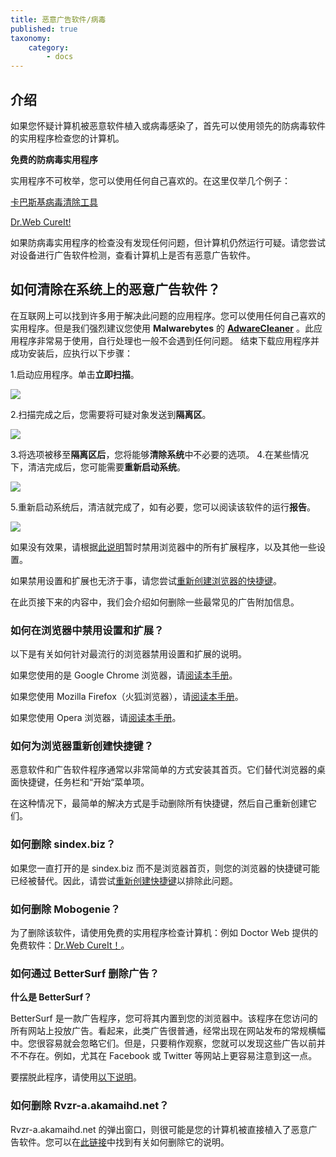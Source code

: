 ```yaml
---
title: 恶意广告软件/病毒
published: true
taxonomy:
    category:
        - docs
---
```

## 介绍

如果您怀疑计算机被恶意软件植入或病毒感染了，首先可以使用领先的防病毒软件的实用程序检查您的计算机。

**免费的防病毒实用程序**

实用程序不可枚举，您可以使用任何自己喜欢的。在这里仅举几个例子：

[卡巴斯基病毒清除工具](https://www.kaspersky.ru/downloads/thank-you/free-virus-removal-tool)

[Dr.Web CureIt! ](http://www.freedrweb.com/cureit/?lng=en)

如果防病毒实用程序的检查没有发现任何问题，但计算机仍然运行可疑。请您尝试对设备进行广告软件检测，查看计算机上是否有恶意广告软件。

## 如何清除在系统上的恶意广告软件？

在互联网上可以找到许多用于解决此问题的应用程序。您可以使用任何自己喜欢的实用程序。但是我们强烈建议您使用 **Malwarebytes** 的 **[AdwareCleaner](https://downloads.malwarebytes.com/file/adwcleaner)** 。此应用程序非常易于使用，自行处理也一般不会遇到任何问题。
结束下载应用程序并成功安装后，应执行以下步骤：

1.启动应用程序。单击**立即扫描**。

<img src="https://cdn.adguard.com/public/Adguard/kb/newscreenshots/Zh/adwcleaner1.png" />

2.扫描完成之后，您需要将可疑对象发送到**隔离区**。

<img src="https://cdn.adguard.com/public/Adguard/kb/newscreenshots/Zh/adwcleaner2.png" />

3.将选项被移至**隔离区后**，您将能够**清除系统**中不必要的选项。
4.在某些情况下，清洁完成后，您可能需要**重新启动系统**。

<img src="https://cdn.adguard.com/public/Adguard/kb/newscreenshots/Zh/adwcleaner3.png" />

5.重新启动系统后，清洁就完成了，如有必要，您可以阅读该软件的运行**报告**。

<img src="https://cdn.adguard.com/public/Adguard/kb/newscreenshots/Zh/adwcleaner4.png" />

如果没有效果，请根据[此说明](#说明)暂时禁用浏览器中的所有扩展程序，以及其他一些设置。

如果禁用设置和扩展也无济于事，请您尝试[重新创建浏览器的快捷键](#shortcuts)。

在此页接下来的内容中，我们会介绍如何删除一些最常见的广告附加信息。

<a id=instruction></a>
### 如何在浏览器中禁用设置和扩展？

以下是有关如何针对最流行的浏览器禁用设置和扩展的说明。

如果您使用的是 Google Chrome 浏览器，请[阅读本手册](https://support.google.com/chrome/answer/187443?hl=zh_CN)。

如果您使用 Mozilla Firefox（火狐浏览器），请[阅读本手册](https://support.mozilla.org/en-US/kb/disable-or-remove-add-ons)。

如果您使用 Opera 浏览器，请[阅读本手册](http://help.opera.com/Windows/11.50/en/extensions.html)。

<a id=shortcuts></a>
### 如何为浏览器重新创建快捷键？

恶意软件和广告软件程序通常以非常简单的方式安装其首页。它们替代浏览器的桌面快捷键，任务栏和“开始“菜单项。

在这种情况下，最简单的解决方式是手动删除所有快捷键，然后自己重新创建它们。

### 如何删除 sindex.biz？

如果您一直打开的是 sindex.biz 而不是浏览器首页，则您的浏览器的快捷键可能已经被替代。因此，请尝试[重新创建快捷键](#shortcuts)以排除此问题。

### 如何删除 Mobogenie？

为了删除该软件，请使用免费的实用程序检查计算机：例如 Doctor Web 提供的免费软件：[Dr.Web CureIt！](http://www.freedrweb.com/cureit/)。

### 如何通过 BetterSurf 删除广告？

**什么是 BetterSurf？**

BetterSurf 是一款广告程序，您可将其内置到您的浏览器中。该程序在您访问的所有网站上投放广告。看起来，此类广告很普通，经常出现在网站发布的常规横幅中。您很容易就会忽略它们。但是，只要稍作观察，您就可以发现这些广告以前并不不存在。例如，尤其在 Facebook 或 Twitter 等网站上更容易注意到这一点。

要摆脱此程序，请使用[以下说明](http://malwaretips.com/blogs/bettersurf-virus-removal/)。

### 如何删除 Rvzr-a.akamaihd.net？

Rvzr-a.akamaihd.net 的弹出窗口，则很可能是您的计算机被直接植入了恶意广告软件。您可以在[此链接](http://malwaretips.com/blogs/rvzr-a-akamaihd-net-virus/)中找到有关如何删除它的说明。
